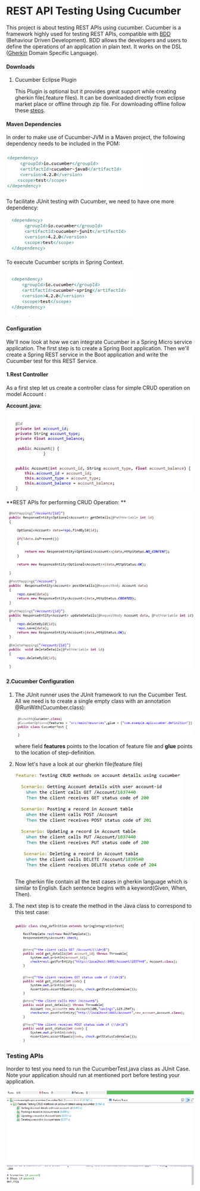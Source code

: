 # REST API Testing Using Cucumber

This project is about testing REST APIs using cucumber. Cucumber is a framework highly used for testing REST APIs, compatible with [BDD](https://cucumber.io/docs/bdd/) (Behaviour Driven Development). BDD allows the developers and users to define the operations of an application in plain text. It works on the DSL ([Gherkin](https://cucumber.io/docs/gherkin/reference/) Domain Specific Language).

#### Downloads
1. Cucumber Eclipse Plugin  

   This Plugin is optional but it provides great support while creating gherkin file(.feature files). It can be downloaded directly from eclipse market place or offline through zip file. For downloading offline follow these [steps](https://github.com/cucumber/cucumber-eclipse/wiki/Download-and-Offline-Installation-Of-The-Plugin-From-Zip).
   
#### Maven Dependencies
In order to make use of Cucumber-JVM in a Maven project, the following dependency needs to be included in the POM:

![](image/cucumber_java.png)

To facilitate JUnit testing with Cucumber, we need to have one more dependency:

![](image/cucumber_junt.png)

To execute Cucumber scripts in Spring Context.

![](image/cucumber_spring.png)


#### Configuration

We'll now look at how we can integrate Cucumber in a Spring Micro service application. The first step is to create a Spring Boot application. Then we'll create a Spring REST service in the Boot application and write the Cucumber test for this REST Service.

#### 1.Rest Controller

As a first step let us create a controller class for simple CRUD operation on model Account :

**Account.java:**

![](image/Account.png)


**REST APIs for performing CRUD Operation: **


![](image/Controller.png)

#### 2.Cucumber Configuration

1. The JUnit runner uses the JUnit framework to run the Cucumber Test. All we need is to create a single empty class with an annotation @RunWith(Cucumber.class):

   ![](image/CucumberTest.png)

   where field **features** points to the location of feature file and **glue** points to the location of step-definition.

2. Now let's have a look at our gherkin file(feature file)

   ![](image/feature.png)
   
   The gherkin file contain all the test cases in gherkin language which is similar to English. Each sentence begins with a keyword(Given, When, Then).
   
3. The next step is to create the method in the Java class to correspond to this test case:

   ![](image/step_definition.png)
   
### Testing APIs

Inorder to test you need to run the CucumberTest.java class as JUnit Case. Note your application should run at mentioned port before testing your application.

 ![](image/TestResults.png)

	





   
  
